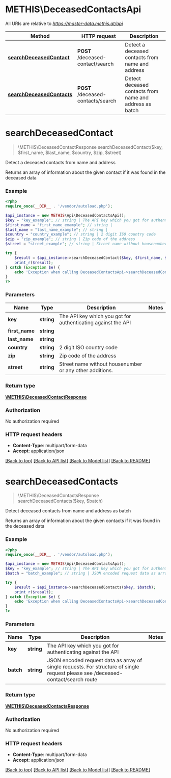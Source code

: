 # METHIS\DeceasedContactsApi

All URIs are relative to *https://master-data.methis.at/api*

Method | HTTP request | Description
------------- | ------------- | -------------
[**searchDeceasedContact**](DeceasedContactsApi.md#searchDeceasedContact) | **POST** /deceased-contact/search | Detect a deceased contacts from name and address
[**searchDeceasedContacts**](DeceasedContactsApi.md#searchDeceasedContacts) | **POST** /deceased-contacts/search | Detect deceased contacts from name and address as batch


# **searchDeceasedContact**
> \METHIS\DeceasedContactResponse searchDeceasedContact($key, $first_name, $last_name, $country, $zip, $street)

Detect a deceased contacts from name and address

Returns an array of information about the given contact if it was found in the deceased data

### Example
```php
<?php
require_once(__DIR__ . '/vendor/autoload.php');

$api_instance = new METHIS\Api\DeceasedContactsApi();
$key = "key_example"; // string | The API key which you got for authenticating against the API
$first_name = "first_name_example"; // string | 
$last_name = "last_name_example"; // string | 
$country = "country_example"; // string | 2 digit ISO country code
$zip = "zip_example"; // string | Zip code of the address
$street = "street_example"; // string | Street name without housenumber or any other additions.

try {
    $result = $api_instance->searchDeceasedContact($key, $first_name, $last_name, $country, $zip, $street);
    print_r($result);
} catch (Exception $e) {
    echo 'Exception when calling DeceasedContactsApi->searchDeceasedContact: ', $e->getMessage(), PHP_EOL;
}
?>
```

### Parameters

Name | Type | Description  | Notes
------------- | ------------- | ------------- | -------------
 **key** | **string**| The API key which you got for authenticating against the API |
 **first_name** | **string**|  |
 **last_name** | **string**|  |
 **country** | **string**| 2 digit ISO country code |
 **zip** | **string**| Zip code of the address |
 **street** | **string**| Street name without housenumber or any other additions. |

### Return type

[**\METHIS\DeceasedContactResponse**](../Model/DeceasedContactResponse.md)

### Authorization

No authorization required

### HTTP request headers

 - **Content-Type**: multipart/form-data
 - **Accept**: application/json

[[Back to top]](#) [[Back to API list]](../../README.md#documentation-for-api-endpoints) [[Back to Model list]](../../README.md#documentation-for-models) [[Back to README]](../../README.md)

# **searchDeceasedContacts**
> \METHIS\DeceasedContactsResponse searchDeceasedContacts($key, $batch)

Detect deceased contacts from name and address as batch

Returns an array of information about the given contacts if it was found in the deceased data

### Example
```php
<?php
require_once(__DIR__ . '/vendor/autoload.php');

$api_instance = new METHIS\Api\DeceasedContactsApi();
$key = "key_example"; // string | The API key which you got for authenticating against the API
$batch = "batch_example"; // string | JSON encoded request data as array of single requests. For structure of single request please see /deceased-contact/search route

try {
    $result = $api_instance->searchDeceasedContacts($key, $batch);
    print_r($result);
} catch (Exception $e) {
    echo 'Exception when calling DeceasedContactsApi->searchDeceasedContacts: ', $e->getMessage(), PHP_EOL;
}
?>
```

### Parameters

Name | Type | Description  | Notes
------------- | ------------- | ------------- | -------------
 **key** | **string**| The API key which you got for authenticating against the API |
 **batch** | **string**| JSON encoded request data as array of single requests. For structure of single request please see /deceased-contact/search route |

### Return type

[**\METHIS\DeceasedContactsResponse**](../Model/DeceasedContactsResponse.md)

### Authorization

No authorization required

### HTTP request headers

 - **Content-Type**: multipart/form-data
 - **Accept**: application/json

[[Back to top]](#) [[Back to API list]](../../README.md#documentation-for-api-endpoints) [[Back to Model list]](../../README.md#documentation-for-models) [[Back to README]](../../README.md)

